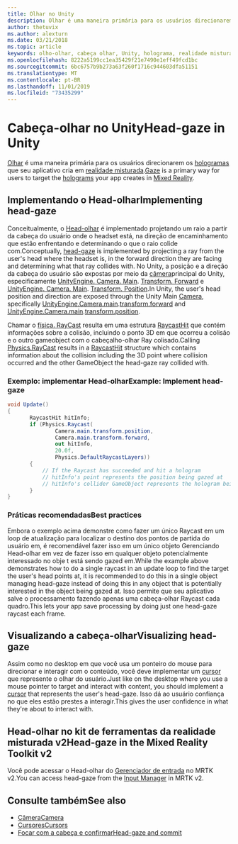 ```yaml
---
title: Olhar no Unity
description: Olhar é uma maneira primária para os usuários direcionarem os hologramas que seu aplicativo cria em realidade misturada.
author: thetuvix
ms.author: alexturn
ms.date: 03/21/2018
ms.topic: article
keywords: olho-olhar, cabeça olhar, Unity, holograma, realidade misturada
ms.openlocfilehash: 8222a5199cc1ea35429f21e7490e1eff49fcd1bc
ms.sourcegitcommit: 6bc6757b9b273a63f260f1716c944603dfa51151
ms.translationtype: MT
ms.contentlocale: pt-BR
ms.lasthandoff: 11/01/2019
ms.locfileid: "73435299"
---
```

# <a name="head-gaze-in-unity"></a><span data-ttu-id="b3484-104">Cabeça-olhar no Unity</span><span class="sxs-lookup"><span data-stu-id="b3484-104">Head-gaze in Unity</span></span>

<span data-ttu-id="b3484-105">[Olhar](gaze-and-commit.md) é uma maneira primária para os usuários direcionarem os [hologramas](hologram.md) que seu aplicativo cria em [realidade misturada](mixed-reality.md).</span><span class="sxs-lookup"><span data-stu-id="b3484-105">[Gaze](gaze-and-commit.md) is a primary way for users to target the [holograms](hologram.md) your app creates in [Mixed Reality](mixed-reality.md).</span></span>


## <a name="implementing-head-gaze"></a><span data-ttu-id="b3484-106">Implementando o Head-olhar</span><span class="sxs-lookup"><span data-stu-id="b3484-106">Implementing head-gaze</span></span>

<span data-ttu-id="b3484-107">Conceitualmente, o [Head-olhar](gaze-and-commit.md) é implementado projetando um raio a partir da cabeça do usuário onde o headset está, na direção de encaminhamento que estão enfrentando e determinando o que o raio colide com.</span><span class="sxs-lookup"><span data-stu-id="b3484-107">Conceptually, [head-gaze](gaze-and-commit.md) is implemented by projecting a ray from the user's head where the headset is, in the forward direction they are facing and determining what that ray collides with.</span></span> <span data-ttu-id="b3484-108">No Unity, a posição e a direção da cabeça do usuário são expostas por meio da [câmera](camera-in-unity.md)principal do Unity, especificamente [UnityEngine. Camera. Main](https://docs.unity3d.com/ScriptReference/Camera-main.html). [Transform. Forward](https://docs.unity3d.com/ScriptReference/Transform-forward.html) e [UnityEngine. Camera. Main](https://docs.unity3d.com/ScriptReference/Camera-main.html). [Transform. Position](https://docs.unity3d.com/ScriptReference/Transform-position.html).</span><span class="sxs-lookup"><span data-stu-id="b3484-108">In Unity, the user's head position and direction are exposed through the Unity Main [Camera](camera-in-unity.md), specifically [UnityEngine.Camera.main](https://docs.unity3d.com/ScriptReference/Camera-main.html).[transform.forward](https://docs.unity3d.com/ScriptReference/Transform-forward.html) and [UnityEngine.Camera.main](https://docs.unity3d.com/ScriptReference/Camera-main.html).[transform.position](https://docs.unity3d.com/ScriptReference/Transform-position.html).</span></span>

<span data-ttu-id="b3484-109">Chamar o [física. RayCast](https://docs.unity3d.com/ScriptReference/Physics.Raycast.html) resulta em uma estrutura [RaycastHit](https://docs.unity3d.com/ScriptReference/RaycastHit.html) que contém informações sobre a colisão, incluindo o ponto 3D em que ocorreu a colisão e o outro gameobject com o cabeçalho-olhar Ray colisado.</span><span class="sxs-lookup"><span data-stu-id="b3484-109">Calling [Physics.RayCast](https://docs.unity3d.com/ScriptReference/Physics.Raycast.html) results in a [RaycastHit](https://docs.unity3d.com/ScriptReference/RaycastHit.html) structure which contains information about the collision including the 3D point where collision occurred and the other GameObject the head-gaze ray collided with.</span></span>

### <a name="example-implement-head-gaze"></a><span data-ttu-id="b3484-110">Exemplo: implementar Head-olhar</span><span class="sxs-lookup"><span data-stu-id="b3484-110">Example: Implement head-gaze</span></span>

```cs
void Update()
{
       RaycastHit hitInfo;
       if (Physics.Raycast(
               Camera.main.transform.position,
               Camera.main.transform.forward,
               out hitInfo,
               20.0f,
               Physics.DefaultRaycastLayers))
       {
           // If the Raycast has succeeded and hit a hologram
           // hitInfo's point represents the position being gazed at
           // hitInfo's collider GameObject represents the hologram being gazed at
       }
}
```

### <a name="best-practices"></a><span data-ttu-id="b3484-111">Práticas recomendadas</span><span class="sxs-lookup"><span data-stu-id="b3484-111">Best practices</span></span>

<span data-ttu-id="b3484-112">Embora o exemplo acima demonstre como fazer um único Raycast em um loop de atualização para localizar o destino dos pontos de partida do usuário em, é recomendável fazer isso em um único objeto Gerenciando Head-olhar em vez de fazer isso em qualquer objeto potencialmente interessado no obje t está sendo gazed em.</span><span class="sxs-lookup"><span data-stu-id="b3484-112">While the example above demonstrates how to do a single raycast in an update loop to find the target the user's head points at, it is recommended to do this in a single object managing head-gaze instead of doing this in any object that is potentially interested in the object being gazed at.</span></span> <span data-ttu-id="b3484-113">Isso permite que seu aplicativo salve o processamento fazendo apenas uma cabeça-olhar Raycast cada quadro.</span><span class="sxs-lookup"><span data-stu-id="b3484-113">This lets your app save processing by doing just one head-gaze raycast each frame.</span></span>

## <a name="visualizing-head-gaze"></a><span data-ttu-id="b3484-114">Visualizando a cabeça-olhar</span><span class="sxs-lookup"><span data-stu-id="b3484-114">Visualizing head-gaze</span></span>

<span data-ttu-id="b3484-115">Assim como no desktop em que você usa um ponteiro do mouse para direcionar e interagir com o conteúdo, você deve implementar um [cursor](cursors.md) que represente o olhar do usuário.</span><span class="sxs-lookup"><span data-stu-id="b3484-115">Just like on the desktop where you use a mouse pointer to target and interact with content, you should implement a [cursor](cursors.md) that represents the user's head-gaze.</span></span> <span data-ttu-id="b3484-116">Isso dá ao usuário confiança no que eles estão prestes a interagir.</span><span class="sxs-lookup"><span data-stu-id="b3484-116">This gives the user confidence in what they're about to interact with.</span></span>

## <a name="head-gaze-in-the-mixed-reality-toolkit-v2"></a><span data-ttu-id="b3484-117">Head-olhar no kit de ferramentas da realidade misturada v2</span><span class="sxs-lookup"><span data-stu-id="b3484-117">Head-gaze in the Mixed Reality Toolkit v2</span></span>
<span data-ttu-id="b3484-118">Você pode acessar o Head-olhar do [Gerenciador de entrada](https://microsoft.github.io/MixedRealityToolkit-Unity/Documentation/Input/Overview.html) no MRTK v2.</span><span class="sxs-lookup"><span data-stu-id="b3484-118">You can access head-gaze from the [Input Manager](https://microsoft.github.io/MixedRealityToolkit-Unity/Documentation/Input/Overview.html) in MRTK v2.</span></span>

## <a name="see-also"></a><span data-ttu-id="b3484-119">Consulte também</span><span class="sxs-lookup"><span data-stu-id="b3484-119">See also</span></span>
* [<span data-ttu-id="b3484-120">Câmera</span><span class="sxs-lookup"><span data-stu-id="b3484-120">Camera</span></span>](camera-in-unity.md)
* [<span data-ttu-id="b3484-121">Cursores</span><span class="sxs-lookup"><span data-stu-id="b3484-121">Cursors</span></span>](cursors.md)
* [<span data-ttu-id="b3484-122">Focar com a cabeça e confirmar</span><span class="sxs-lookup"><span data-stu-id="b3484-122">Head-gaze and commit</span></span>](gaze-and-commit.md)
